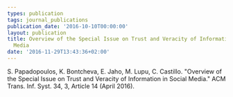```yaml
---
types: publication
tags: journal_publications
publication_date: '2016-10-10T00:00:00'
layout: publication
title: Overview of the Special Issue on Trust and Veracity of Information in Social
  Media
date: '2016-11-29T13:43:36+02:00'
---
```

<p>S. Papadopoulos, K. Bontcheva, E. Jaho, M. Lupu, C. Castillo. "Overview of the Special Issue on Trust and Veracity of Information in Social Media." ACM Trans. Inf. Syst. 34, 3, Article 14 (April 2016).</p>
